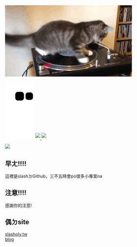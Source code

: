 <img src="https://raw.githubusercontent.com/slashotw/slashotw/main/catdisk.gif" style="width=auto"/>

![](https://raw.githubusercontent.com/slashotw/slashotw/output/github-contribution-grid-snake.svg)
<a href="https://github.com/slashotw">
  <img align="center" src="https://github-readme-stats.vercel.app/api?username=slashotw&theme=buefy&show_icons=true&border_radius=10%&line_height=27" style="margin-bottom: 20px;"/>
</a>
<a href="https://github.com/slashotw">
  <img align="center" src="https://github-readme-stats.vercel.app/api/top-langs/?username=slashotw&theme=buefy&border_radius=10%&langs_count=3" style="max-width: 100%;margin-bottom: 20px;"/>
</a>
<br>
![](https://raw.githubusercontent.com/slashotw/70847537/main/assets/github-contribution-grid-snake.svg)

## 早ㄤ!!!!
這裡是slashㄉGithub，三不五時會po很多小專案na
## 注意!!!!
感謝你的注意!
## 偶ㄉsite
[slasholy.tw](https://slasholy.tw) <br>
[blog](https://blog.slasholy.tw)
